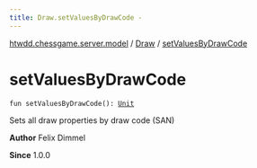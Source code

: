 ```yaml
---
title: Draw.setValuesByDrawCode - 
---
```


[htwdd.chessgame.server.model](../index.html) / [Draw](index.html) / [setValuesByDrawCode](./set-values-by-draw-code.html)

# setValuesByDrawCode

`fun setValuesByDrawCode(): `[`Unit`](https://kotlinlang.org/api/latest/jvm/stdlib/kotlin/-unit/index.html)

Sets all draw properties by draw code (SAN)

**Author**
Felix Dimmel

**Since**
1.0.0

